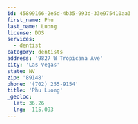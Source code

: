```yaml
---
id: 45899166-2e5d-4b35-993d-33e975410aa3
first_name: Phu
last_name: Luong
license: DDS
services:
  - dentist
category: dentists
address: '9827 W Tropicana Ave'
city: 'Las Vegas'
state: NV
zip: '89148'
phone: '(702) 255-9154'
title: 'Phu Luong'
_geoloc:
  lat: 36.26
  lng: -115.093
---
```


